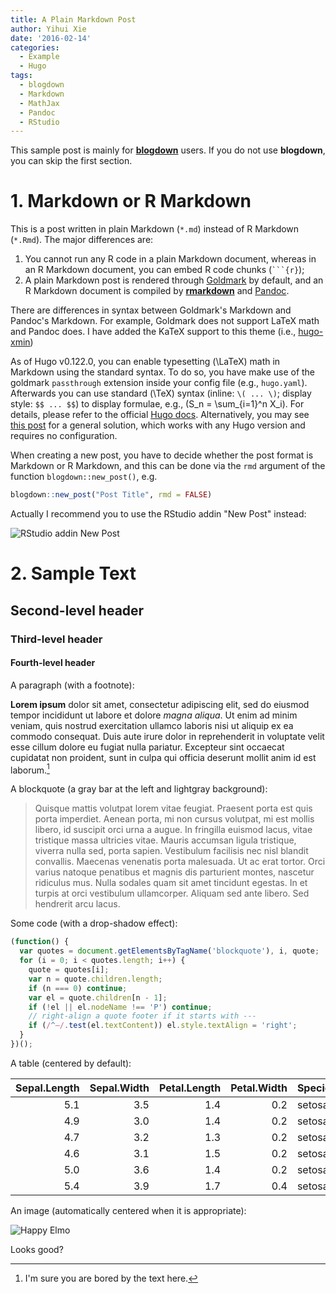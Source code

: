 ```yaml
---
title: A Plain Markdown Post
author: Yihui Xie
date: '2016-02-14'
categories:
  - Example
  - Hugo
tags:
  - blogdown
  - Markdown
  - MathJax
  - Pandoc
  - RStudio
---
```


This sample post is mainly for
[**blogdown**](https://github.com/rstudio/blogdown) users. If you do not use
**blogdown**, you can skip the first section.

# 1. Markdown or R Markdown

This is a post written in plain Markdown (`*.md`) instead of R Markdown
(`*.Rmd`). The major differences are:

1.  You cannot run any R code in a plain Markdown document, whereas in an R
    Markdown document, you can embed R code chunks (```` ```{r} ````);
2.  A plain Markdown post is rendered through
    [Goldmark](https://gohugo.io/overview/configuration/) by default, and an R
    Markdown document is compiled by
    [**rmarkdown**](http://rmarkdown.rstudio.com) and
    [Pandoc](http://pandoc.org).

There are differences in syntax between Goldmark's Markdown and Pandoc's
Markdown. For example, Goldmark does not support LaTeX math and Pandoc does. I
have added the KaTeX support to this theme (i.e.,
[hugo-xmin](https://github.com/yihui/hugo-xmin))

As of Hugo v0.122.0, you can enable typesetting \(\LaTeX\) math in Markdown using
the standard syntax. To do so, you have make use of the goldmark `passthrough`
extension inside your config file (e.g., `hugo.yaml`). Afterwards you can use
standard \(\TeX\) syntax (inline: `\( ... \)`; display style: `$$ ... $$`) to
display formulae, e.g., \(S_n = \sum_{i=1}^n X_i\). For details, please refer to
the official [Hugo docs](https://gohugo.io/content-management/mathematics/).
Alternatively, you may see
[this post](https://yihui.org/en/2018/07/latex-math-markdown/) for a general
solution, which works with any Hugo version and requires no configuration.

When creating a new post, you have to decide whether the post format is Markdown
or R Markdown, and this can be done via the `rmd` argument of the function
`blogdown::new_post()`, e.g.

``` r
blogdown::new_post("Post Title", rmd = FALSE)
```

Actually I recommend you to use the RStudio addin "New Post" instead:

![RStudio addin New Post](https://bookdown.org/yihui/blogdown/images/new-post.png)

# 2. Sample Text

## Second-level header

### Third-level header

#### Fourth-level header

A paragraph (with a footnote):

**Lorem ipsum** dolor sit amet, consectetur adipiscing elit, sed do eiusmod
tempor incididunt ut labore et dolore *magna aliqua*. Ut enim ad minim veniam,
quis nostrud exercitation ullamco laboris nisi ut aliquip ex ea commodo
consequat. Duis aute irure dolor in reprehenderit in voluptate velit esse cillum
dolore eu fugiat nulla pariatur. Excepteur sint occaecat cupidatat non proident,
sunt in culpa qui officia deserunt mollit anim id est laborum.[^1]

[^1]: I'm sure you are bored by the text here.

A blockquote (a gray bar at the left and lightgray background):

> Quisque mattis volutpat lorem vitae feugiat. Praesent porta est quis porta
> imperdiet. Aenean porta, mi non cursus volutpat, mi est mollis libero, id
> suscipit orci urna a augue. In fringilla euismod lacus, vitae tristique massa
> ultricies vitae. Mauris accumsan ligula tristique, viverra nulla sed, porta
> sapien. Vestibulum facilisis nec nisl blandit convallis. Maecenas venenatis
> porta malesuada. Ut ac erat tortor. Orci varius natoque penatibus et magnis
> dis parturient montes, nascetur ridiculus mus. Nulla sodales quam sit amet
> tincidunt egestas. In et turpis at orci vestibulum ullamcorper. Aliquam sed
> ante libero. Sed hendrerit arcu lacus.

Some code (with a drop-shadow effect):

``` js
(function() {
  var quotes = document.getElementsByTagName('blockquote'), i, quote;
  for (i = 0; i < quotes.length; i++) {
    quote = quotes[i];
    var n = quote.children.length;
    if (n === 0) continue;
    var el = quote.children[n - 1];
    if (!el || el.nodeName !== 'P') continue;
    // right-align a quote footer if it starts with ---
    if (/^—/.test(el.textContent)) el.style.textAlign = 'right';
  }
})();
```

A table (centered by default):

| Sepal.Length | Sepal.Width | Petal.Length | Petal.Width | Species |
|-------------:|------------:|-------------:|------------:|:--------|
|          5.1 |         3.5 |          1.4 |         0.2 | setosa  |
|          4.9 |         3.0 |          1.4 |         0.2 | setosa  |
|          4.7 |         3.2 |          1.3 |         0.2 | setosa  |
|          4.6 |         3.1 |          1.5 |         0.2 | setosa  |
|          5.0 |         3.6 |          1.4 |         0.2 | setosa  |
|          5.4 |         3.9 |          1.7 |         0.4 | setosa  |

An image (automatically centered when it is appropriate):

![Happy Elmo](https://slides.yihui.org/gif/happy-elmo.gif)

Looks good?